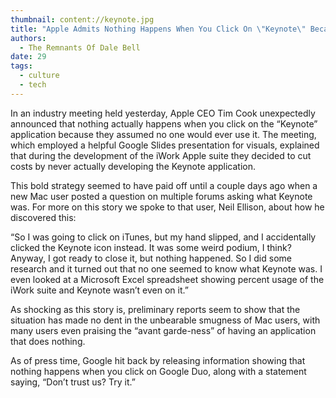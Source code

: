 ```yaml
---
thumbnail: content://keynote.jpg
title: "Apple Admits Nothing Happens When You Click On \"Keynote\" Because They Assumed No One Would Ever Use It"
authors:
  - The Remnants Of Dale Bell
date: 29
tags:
  - culture
  - tech
---
```


In an industry meeting held yesterday, Apple CEO Tim Cook unexpectedly announced that nothing actually happens when you click on the “Keynote” application because they assumed no one would ever use it. The meeting, which employed a helpful Google Slides presentation for visuals, explained that during the development of the iWork Apple suite they decided to cut costs by never actually developing the Keynote application.

This bold strategy seemed to have paid off until a couple days ago when a new Mac user posted a question on multiple forums asking what Keynote was. For more on this story we spoke to that user, Neil Ellison, about how he discovered this:

“So I was going to click on iTunes, but my hand slipped, and I accidentally clicked the Keynote icon instead. It was some weird podium, I think? Anyway, I got ready to close it, but nothing happened. So I did some research and it turned out that no one seemed to know what Keynote was. I even looked at a Microsoft Excel spreadsheet showing percent usage of the iWork suite and Keynote wasn’t even on it.”

As shocking as this story is, preliminary reports seem to show that the situation has made no dent in the unbearable smugness of Mac users, with many users even praising the “avant garde-ness” of having an application that does nothing. 

As of press time, Google hit back by releasing information showing that nothing happens when you click on Google Duo, along with a statement saying, “Don’t trust us? Try it.”
